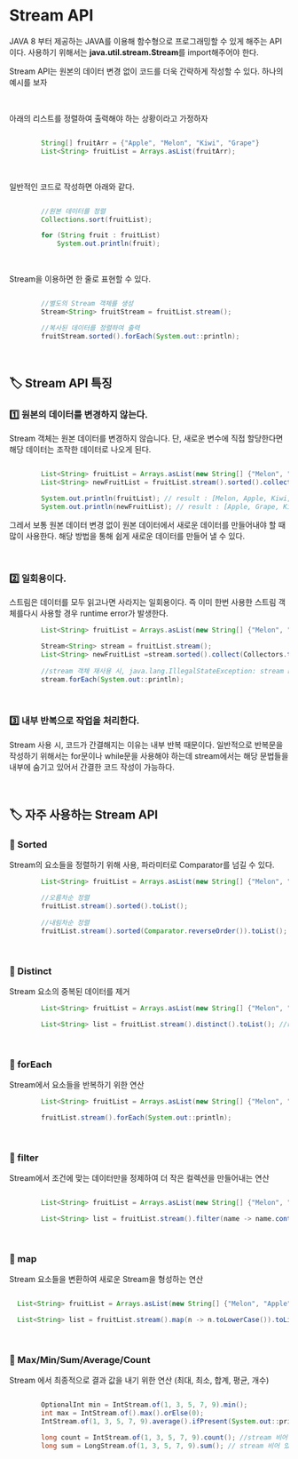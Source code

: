 # Stream API

JAVA 8 부터 제공하는 JAVA를 이용해 함수형으로 프로그래밍할 수 있게 해주는 API이다. 사용하기 위해서는 **java.util.stream.Stream**를 import해주어야 한다. 

Stream API는 원본의 데이터 변경 없이 코드를 더욱 간략하게 작성할 수 있다. 하나의 예시를 보자

</br>

아래의 리스트를 정렬하여 출력해야 하는 상황이라고 가정하자

```java

        String[] fruitArr = {"Apple", "Melon", "Kiwi", "Grape"}
        List<String> fruitList = Arrays.asList(fruitArr);
```

</br>

일반적인 코드로 작성하면 아래와 같다.
```java

        //원본 데이터를 정렬
        Collections.sort(fruitList);

        for (String fruit : fruitList)
            System.out.println(fruit);
```
</br>

Stream을 이용하면 한 줄로 표현할 수 있다.
```java

        //별도의 Stream 객체를 생성
        Stream<String> fruitStream = fruitList.stream();

        //복사된 데이터를 정렬하여 출력
        fruitStream.sorted().forEach(System.out::println);

```

</br>

## 🏷️ Stream API 특징


### 1️⃣ 원본의 데이터를 변경하지 않는다. 

Stream 객체는 원본 데이터를 변경하지 않습니다. 단, 새로운 변수에 직접 할당한다면 해당 데이터는 조작한 데이터로 나오게 된다.

```java

        List<String> fruitList = Arrays.asList(new String[] {"Melon", "Apple", "Kiwi", "Grape"});
        List<String> newFruitList = fruitList.stream().sorted().collect(Collectors.toList());

        System.out.println(fruitList); // result : [Melon, Apple, Kiwi, Grape]
        System.out.println(newFruitList); // result : [Apple, Grape, Kiwi, Melon]

```


그레서 보통 원본 데이터 변경 없이 원본 데이터에서 새로운 데이터를 만들어내야 할 때 많이 사용한다. 해당 방법을 통해 쉽게 새로운 데이터를 만들어 낼 수 있다. 

</br>

### 2️⃣ 일회용이다.

스트림은 데이터를 모두 읽고나면 사라지는 일회용이다. 즉 이미 한번 사용한 스트림 객체를다시 사용할 경우 runtime error가 발생한다.

```java
        List<String> fruitList = Arrays.asList(new String[] {"Melon", "Apple", "Kiwi", "Grape"});

        Stream<String> stream = fruitList.stream();
        List<String> newFruitList =stream.sorted().collect(Collectors.toList());
        
        //stream 객체 재사용 시, java.lang.IllegalStateException: stream has already been operated upon or closed 발생
        stream.forEach(System.out::println);


```

</br>


### 3️⃣ 내부 반복으로 작업을 처리한다. 

Stream 사용 시, 코드가 간결해지는 이유는 내부 반복 때문이다. 일반적으로 반복문을 작성하기 위해서는 for문이나 while문을 사용해야 하는데 stream에서는 해당 문법들을 내부에 숨기고 있어서 간결한 코드 작성이 가능하다.


</br>

## 🏷️ 자주 사용하는 Stream API


### 🔵 Sorted
Stream의 요소들을 정렬하기 위해 사용, 파라미터로 Comparator를 넘길 수 있다. 

```java
        List<String> fruitList = Arrays.asList(new String[] {"Melon", "Apple", "Kiwi", "Grape"});

        //오름차순 정렬
        fruitList.stream().sorted().toList();
        
        //내림차순 정렬
        fruitList.stream().sorted(Comparator.reverseOrder()).toList();
```

</br>


### 🔵 Distinct
Stream 요소의 중복된 데이터를 제거

```java
        List<String> fruitList = Arrays.asList(new String[] {"Melon", "Apple", "Kiwi", "Grape", "Apple"});

        List<String> list = fruitList.stream().distinct().toList(); //result : [Melon, Apple, Kiwi, Grape]
```


</br>


### 🔵 forEach

Stream에서 요소들을 반복하기 위한 연산

```java
        List<String> fruitList = Arrays.asList(new String[] {"Melon", "Apple", "Kiwi", "Grape", "Apple"});

        fruitList.stream().forEach(System.out::println);

```

</br>


### 🔵 filter
Stream에서 조건에 맞는 데이터만을 정제하여 더 작은 컬렉션을 만들어내는 연산

```java

        List<String> fruitList = Arrays.asList(new String[] {"Melon", "Apple", "Kiwi", "Grape", "Apple"});

        List<String> list = fruitList.stream().filter(name -> name.contains("A")).toList(); //result : [Apple, Apple]

```


</br>

### 🔵 map

Stream 요소들을 변환하여 새로운 Stream을 형성하는 연산

```java

  List<String> fruitList = Arrays.asList(new String[] {"Melon", "Apple", "Kiwi", "Grape", "Apple"});

  List<String> list = fruitList.stream().map(n -> n.toLowerCase()).toList(); //result : [melon, apple, kiwi, grape, apple]

```

</br>

### 🔵 Max/Min/Sum/Average/Count

Stream 에서 최종적으로 결과 값을 내기 위한 연산 (최대, 최소, 합계, 평균, 개수)

```java

        OptionalInt min = IntStream.of(1, 3, 5, 7, 9).min();
        int max = IntStream.of().max().orElse(0);
        IntStream.of(1, 3, 5, 7, 9).average().ifPresent(System.out::println);

        long count = IntStream.of(1, 3, 5, 7, 9).count(); //stream 비어 있는 경우 0
        long sum = LongStream.of(1, 3, 5, 7, 9).sum(); // stream 비어 있는 경우 0

```

</br>



